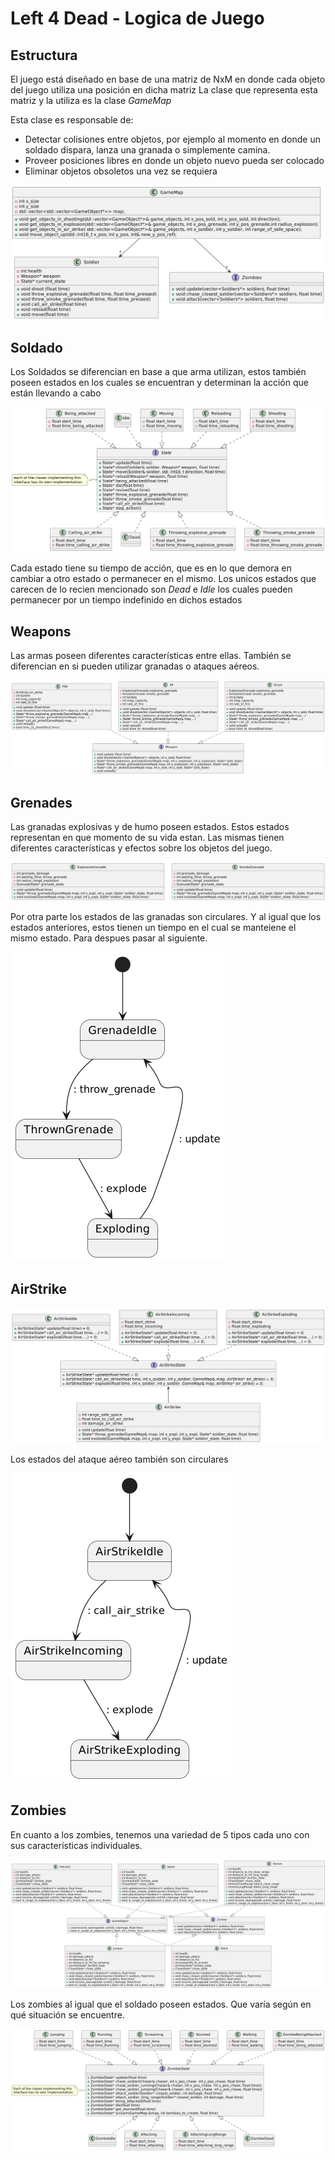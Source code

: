# Left 4 Dead - Logica de Juego

## Estructura 

El juego está diseñado en base de una matriz de NxM en donde cada objeto del juego utiliza una posición en dicha matriz
La clase que representa esta matriz y la utiliza es la clase *GameMap*

Esta clase es responsable de:
* Detectar colisiones entre objetos, por ejemplo al momento en donde un soldado dispara, lanza una granada o simplemente camina.
* Proveer posiciones libres en donde un objeto nuevo pueda ser colocado
* Eliminar objetos obsoletos una vez se requiera

![img.png](images/img.png)

## Soldado

Los Soldados se diferencian en base a que arma utilizan, estos también poseen estados en los cuales se encuentran y determinan la acción que están llevando a cabo

![img_9.png](images/img_9.png)

Cada estado tiene su tiempo de acción, que es en lo que demora en cambiar a otro estado o permanecer en el mismo.
Los unicos estados que carecen de lo recien mencionado son *Dead* e *Idle* los cuales pueden permanecer por un tiempo indefinido en dichos estados

## Weapons

Las armas poseen diferentes características entre ellas. También se diferencian en si pueden utilizar granadas o ataques aéreos.

![img_10.png](images/img_10.png)

## Grenades

Las granadas explosivas y de humo poseen estados. Estos estados representan en que momento de su vida estan. 
Las mismas tienen diferentes características y efectos sobre los objetos del juego.

![img_3.png](images/img_3.png)

Por otra parte los estados de las granadas son circulares. Y al igual que los estados anteriores, estos tienen un tiempo en el cual se manteiene el mismo estado. Para despues pasar al siguiente.

![img_4.png](images/img_4.png)

## AirStrike

![img_7.png](images/img_7.png)

Los estados del ataque aéreo también son circulares

![img_6.png](images/img_6.png)

## Zombies 

En cuanto a los zombies, tenemos una variedad de 5 tipos cada uno con sus características individuales.


![img_8.png](images/img_8.png)


Los zombies al igual que el soldado poseen estados. Que varía según en qué situación se encuentre.


![img_11.png](images/img_11.png)










